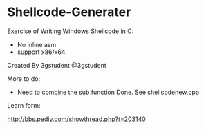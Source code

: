 # Shellcode-Generater

Exercise of Writing Windows Shellcode in C:

- No inline asm
- support x86/x64

Created By 3gstudent @3gstudent

More to do:

- Need  to combine the sub function
Done.
See shellcodenew.cpp


Learn form:

http://bbs.pediy.com/showthread.php?t=203140

